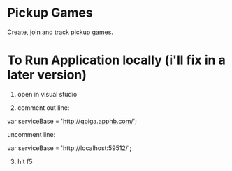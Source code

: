 # Pickup Games

Create, join and track pickup games.

# To Run Application locally (i'll fix in a later version)

1. open in visual studio

2. comment out line:

var serviceBase = 'http://qpiga.apphb.com/';

uncomment line:

var serviceBase = 'http://localhost:59512/';

3. hit f5